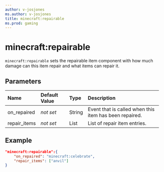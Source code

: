 ```yaml
---
author: v-josjones
ms.author: v-josjones
title: minecraft:repairable
ms.prod: gaming
---
```


# minecraft:repairable

`minecraft:repairable` sets the repairable item component with how much damage can this item repair and what items can repair it.

## Parameters

|Name |Default Value  |Type  |Description  |
|:----------|:----------|:----------|:----------|
|on_repaired|*not set* |String|Event that is called when this item has been repaired.|
|repair_items|*not set* |List|List of repair item entries.|

## Example

```json
"minecraft:repairable":{
    "on_repaired": "minecraft:celebrate",
    "repair_items": ["anvil"]
}
```
